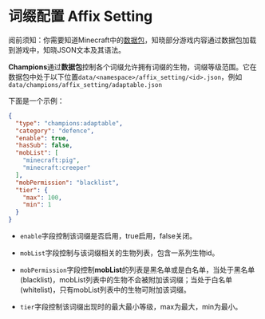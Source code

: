 # 词缀配置 Affix Setting

阅前须知：你需要知道Minecraft中的[数据包](https://zh.minecraft.wiki/w/%E6%95%B0%E6%8D%AE%E5%8C%85)，知晓部分游戏内容通过数据包加载到游戏中，知晓JSON文本及其语法。

**Champions**通过**数据包**控制各个词缀允许拥有词缀的生物，词缀等级范围。它在数据包中处于以下位置`data/<namespace>/affix_setting/<id>.json`，例如`data/champions/affix_setting/adaptable.json`

下面是一个示例：

```json
{
  "type": "champions:adaptable",
  "category": "defence",
  "enable": true,
  "hasSub": false,
  "mobList": [
    "minecraft:pig",
    "minecraft:creeper"
  ],
  "mobPermission": "blacklist",
  "tier": {
    "max": 100,
    "min": 1
  }
}
```

- `enable`字段控制该词缀是否启用，true启用，false关闭。

- `mobList`字段控制与该词缀相关的生物列表，包含一系列生物id。

- `mobPermission`字段控制**mobList**的列表是黑名单或是白名单，当处于黑名单(blacklist)，mobList列表中的生物不会被附加该词缀；当处于白名单(whitelist)，只有mobList列表中的生物可附加该词缀。

- `tier`字段控制该词缀出现时的最大最小等级，max为最大，min为最小。
